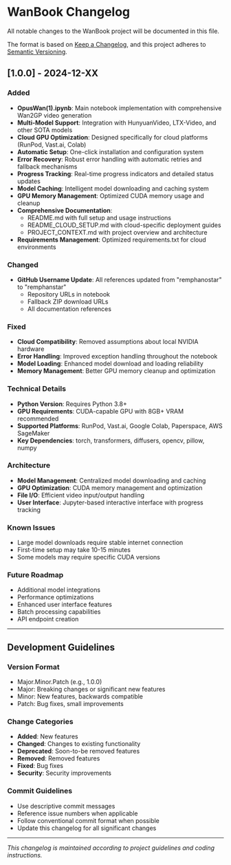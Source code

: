 # WanBook Changelog

All notable changes to the WanBook project will be documented in this file.

The format is based on [Keep a Changelog](https://keepachangelog.com/en/1.0.0/),
and this project adheres to [Semantic Versioning](https://semver.org/spec/v2.0.0.html).

## [1.0.0] - 2024-12-XX

### Added
- **OpusWan(1).ipynb**: Main notebook implementation with comprehensive Wan2GP video generation
- **Multi-Model Support**: Integration with HunyuanVideo, LTX-Video, and other SOTA models
- **Cloud GPU Optimization**: Designed specifically for cloud platforms (RunPod, Vast.ai, Colab)
- **Automatic Setup**: One-click installation and configuration system
- **Error Recovery**: Robust error handling with automatic retries and fallback mechanisms
- **Progress Tracking**: Real-time progress indicators and detailed status updates
- **Model Caching**: Intelligent model downloading and caching system
- **GPU Memory Management**: Optimized CUDA memory usage and cleanup
- **Comprehensive Documentation**: 
  - README.md with full setup and usage instructions
  - README_CLOUD_SETUP.md with cloud-specific deployment guides
  - PROJECT_CONTEXT.md with project overview and architecture
- **Requirements Management**: Optimized requirements.txt for cloud environments

### Changed
- **GitHub Username Update**: All references updated from "remphanostar" to "remphanstar"
  - Repository URLs in notebook
  - Fallback ZIP download URLs
  - All documentation references

### Fixed
- **Cloud Compatibility**: Removed assumptions about local NVIDIA hardware
- **Error Handling**: Improved exception handling throughout the notebook
- **Model Loading**: Enhanced model download and loading reliability
- **Memory Management**: Better GPU memory cleanup and optimization

### Technical Details
- **Python Version**: Requires Python 3.8+
- **GPU Requirements**: CUDA-capable GPU with 8GB+ VRAM recommended
- **Supported Platforms**: RunPod, Vast.ai, Google Colab, Paperspace, AWS SageMaker
- **Key Dependencies**: torch, transformers, diffusers, opencv, pillow, numpy

### Architecture
- **Model Management**: Centralized model downloading and caching
- **GPU Optimization**: CUDA memory management and optimization
- **File I/O**: Efficient video input/output handling
- **User Interface**: Jupyter-based interactive interface with progress tracking

### Known Issues
- Large model downloads require stable internet connection
- First-time setup may take 10-15 minutes
- Some models may require specific CUDA versions

### Future Roadmap
- Additional model integrations
- Performance optimizations
- Enhanced user interface features
- Batch processing capabilities
- API endpoint creation

---

## Development Guidelines

### Version Format
- Major.Minor.Patch (e.g., 1.0.0)
- Major: Breaking changes or significant new features
- Minor: New features, backwards compatible
- Patch: Bug fixes, small improvements

### Change Categories
- **Added**: New features
- **Changed**: Changes to existing functionality
- **Deprecated**: Soon-to-be removed features
- **Removed**: Removed features
- **Fixed**: Bug fixes
- **Security**: Security improvements

### Commit Guidelines
- Use descriptive commit messages
- Reference issue numbers when applicable
- Follow conventional commit format when possible
- Update this changelog for all significant changes

---

*This changelog is maintained according to project guidelines and coding instructions.*